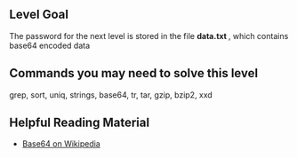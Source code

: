 <div id="content">
 <div id="title">
 </div>
 <script>
  renderLevelTitle("bandit", 11);
 </script>
 <!--
    &lt;div id=&#34;please-read-the-rules&#34;&gt;Please read and accept the &lt;a href=&#34;/rules/&#34;&gt;Rules!&lt;/a&gt;&lt;/div&gt;
    -->
 <h2 id="level-goal">
  Level Goal
 </h2>
 <p>
  The password for the next level is stored in the file
  <strong>
   data.txt
  </strong>
  ,
which contains base64 encoded data
 </p>
 <h2 id="commands-you-may-need-to-solve-this-level">
  Commands you may need to solve this level
 </h2>
 <p>
  grep, sort, uniq, strings, base64, tr, tar, gzip, bzip2, xxd
 </p>
 <h2 id="helpful-reading-material">
  Helpful Reading Material
 </h2>
 <ul>
  <li>
   <a href="https://en.wikipedia.org/wiki/Base64">
    Base64 on Wikipedia
   </a>
  </li>
 </ul>
</div>
